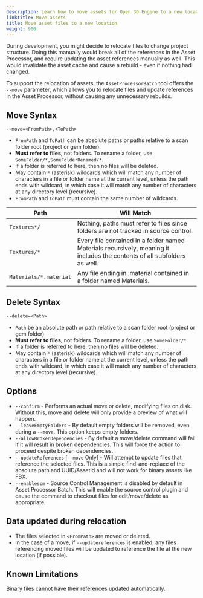```yaml
---
description: Learn how to move assets for Open 3D Engine to a new location while keeping internal references consistent.
linktitle: Move assets
title: Move asset files to a new location
weight: 900
---
```


During development, you might decide to relocate files to change project structure. Doing this manually would break all of
the references in the Asset Processor, and require updating the asset references manually as well. This would invalidate the asset
cache and cause a rebuild - even if nothing had changed.

To support the relocation of assets, the `AssetProcessorBatch` tool offers the `--move` parameter, which allows you to relocate files
and update references in the Asset Processor, without causing any unnecessary rebuilds.

## Move Syntax

`--move=<FromPath>,<ToPath>`

- `FromPath` and `ToPath` can be absolute paths or paths relative to a scan folder root (project or gem folder).
- **Must refer to files**, not folders. To rename a folder, use `SomeFolder/*,SomeFolderRenamed/*`.
- If a folder is referred to here, then no files will be deleted.
- May contain `*` (asterisk) wildcards which will match any number of
  characters in a file or folder name at the current level, unless the
  path ends with wildcard, in which case it will match any number of
  characters at any directory level (recursive).
- `FromPath` and `ToPath` must contain the same number of wildcards.

| Path | Will Match |
|------|------------|
| `Textures*/` | Nothing, paths must refer to files since folders are not tracked in source control. |
| `Textures/*` | Every file contained in a folder named Materials recursively, meaning it includes the contents of all subfolders as well. |
| `Materials/*.material` | Any file ending in .material contained in a folder named Materials. |

## Delete Syntax

`--delete=<Path>`

- `Path` be an absolute path or path relative to a scan folder root (project or gem folder)
- **Must refer to files**, not folders. To rename a folder, use `SomeFolder/*`.
- If a folder is referred to here, then no files will be deleted.
- May contain `*` (asterisk) wildcards which will match any number of
  characters in a file or folder name at the current level, unless the
  path ends with wildcard, in which case it will match any number of
  characters at any directory level (recursive).

## Options

- `--confirm` - Performs an actual move or delete, modifying files on disk.
        Without this, move and delete will only provide a preview of
        what will happen.
- `--leaveEmptyFolders` - By default empty folders will be removed, even during a `--move`. This option keeps empty folders.
- `--allowBrokenDependencies` - By default a move/delete command will fail if it will result in broken dependencies. This will force the action to proceed despite broken dependencies.
- `--updateReferences` [`--move` Only] - Will attempt to update files that reference the selected files. This is a simple find-and-replace of the absolute path and
  UUID/AssetId and will not work for binary assets like FBX.
- `--enablescm` - Source Control Management is disabled by default in Asset Processor Batch. This will enable the source control plugin and
  cause the command to checkout files for edit/move/delete as appropriate.

## Data updated during relocation

- The files selected in `<FromPath>` are moved or deleted.
- In the case of a move, if `--updatereferences` is enabled, any files referencing moved files will be updated to reference the file at the new location (if possible).

## Known Limitations

Binary files cannot have their references updated automatically.
